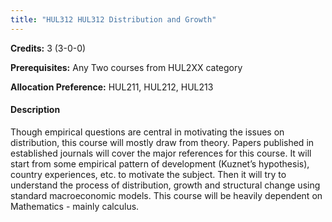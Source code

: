 ```yaml
---
title: "HUL312 HUL312 Distribution and Growth"
---
```

**Credits:** 3 (3-0-0)

**Prerequisites:** Any Two courses from HUL2XX category 

**Allocation Preference:** HUL211, HUL212, HUL213

#### Description
Though empirical questions are central in motivating the issues on distribution, this course will mostly draw from theory. Papers published in established journals will cover the major references for this course. It will start from some empirical pattern of development (Kuznet’s hypothesis), country experiences, etc. to motivate the subject. Then it will try to understand the process of distribution, growth and structural change using standard macroeconomic models. This course will be heavily dependent on Mathematics - mainly calculus.